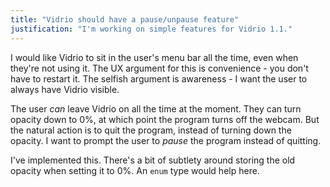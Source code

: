 ```yaml
---
title: "Vidrio should have a pause/unpause feature"
justification: "I'm working on simple features for Vidrio 1.1."
---
```


I would like Vidrio to sit in the user's menu bar all the time, even when they're not using it. The UX argument for this is convenience - you don't have to restart it. The selfish argument is awareness - I want the user to always have Vidrio visible.

The user _can_ leave Vidrio on all the time at the moment. They can turn opacity down to 0%, at which point the program turns off the webcam. But the natural action is to quit the program, instead of turning down the opacity. I want to prompt the user to _pause_ the program instead of quitting.

I've implemented this. There's a bit of subtlety around storing the old opacity when setting it to 0%. An `enum` type would help here.
